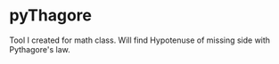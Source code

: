 # pyThagore
Tool I created for math class. Will find Hypotenuse of missing side with Pythagore's law.
